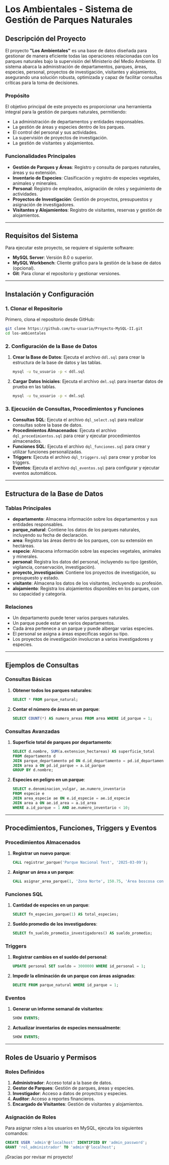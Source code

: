 # Los Ambientales - Sistema de Gestión de Parques Naturales

## Descripción del Proyecto

El proyecto **"Los Ambientales"** es una base de datos diseñada para gestionar de manera eficiente todas las operaciones relacionadas con los parques naturales bajo la supervisión del Ministerio del Medio Ambiente. El sistema abarca la administración de departamentos, parques, áreas, especies, personal, proyectos de investigación, visitantes y alojamientos, asegurando una solución robusta, optimizada y capaz de facilitar consultas críticas para la toma de decisiones.

### Propósito
El objetivo principal de este proyecto es proporcionar una herramienta integral para la gestión de parques naturales, permitiendo:
- La administración de departamentos y entidades responsables.
- La gestión de áreas y especies dentro de los parques.
- El control del personal y sus actividades.
- La supervisión de proyectos de investigación.
- La gestión de visitantes y alojamientos.

### Funcionalidades Principales
- **Gestión de Parques y Áreas**: Registro y consulta de parques naturales, áreas y su extensión.
- **Inventario de Especies**: Clasificación y registro de especies vegetales, animales y minerales.
- **Personal**: Registro de empleados, asignación de roles y seguimiento de actividades.
- **Proyectos de Investigación**: Gestión de proyectos, presupuestos y asignación de investigadores.
- **Visitantes y Alojamientos**: Registro de visitantes, reservas y gestión de alojamientos.

---

## Requisitos del Sistema

Para ejecutar este proyecto, se requiere el siguiente software:

- **MySQL Server**: Versión 8.0 o superior.
- **MySQL Workbench**: Cliente gráfico para la gestión de la base de datos (opcional).
- **Git**: Para clonar el repositorio y gestionar versiones.

---

## Instalación y Configuración

### 1. Clonar el Repositorio
Primero, clona el repositorio desde GitHub:

```bash
git clone https://github.com/tu-usuario/Proyecto-MySQL-II.git
cd los-ambientales
```

### 2. Configuración de la Base de Datos
1. **Crear la Base de Datos**: Ejecuta el archivo `ddl.sql` para crear la estructura de la base de datos y las tablas.

   ```bash
   mysql -u tu_usuario -p < ddl.sql
   ```

2. **Cargar Datos Iniciales**: Ejecuta el archivo `dml.sql` para insertar datos de prueba en las tablas.

   ```bash
   mysql -u tu_usuario -p < dml.sql
   ```

### 3. Ejecución de Consultas, Procedimientos y Funciones
- **Consultas SQL**: Ejecuta el archivo `dql_select.sql` para realizar consultas sobre la base de datos.
- **Procedimientos Almacenados**: Ejecuta el archivo `dql_procedimientos.sql` para crear y ejecutar procedimientos almacenados.
- **Funciones SQL**: Ejecuta el archivo `dql_funciones.sql` para crear y utilizar funciones personalizadas.
- **Triggers**: Ejecuta el archivo `dql_triggers.sql` para crear y probar los triggers.
- **Eventos**: Ejecuta el archivo `dql_eventos.sql` para configurar y ejecutar eventos automáticos.

---

## Estructura de la Base de Datos

### Tablas Principales
- **departamento**: Almacena información sobre los departamentos y sus entidades responsables.
- **parque_natural**: Contiene los datos de los parques naturales, incluyendo su fecha de declaración.
- **area**: Registra las áreas dentro de los parques, con su extensión en hectáreas.
- **especie**: Almacena información sobre las especies vegetales, animales y minerales.
- **personal**: Registra los datos del personal, incluyendo su tipo (gestión, vigilancia, conservación, investigación).
- **proyecto_investigacion**: Contiene los proyectos de investigación, su presupuesto y estado.
- **visitante**: Almacena los datos de los visitantes, incluyendo su profesión.
- **alojamiento**: Registra los alojamientos disponibles en los parques, con su capacidad y categoría.

### Relaciones
- Un departamento puede tener varios parques naturales.
- Un parque puede estar en varios departamentos.
- Cada área pertenece a un parque y puede albergar varias especies.
- El personal se asigna a áreas específicas según su tipo.
- Los proyectos de investigación involucran a varios investigadores y especies.

---

## Ejemplos de Consultas

### Consultas Básicas
1. **Obtener todos los parques naturales**:
   ```sql
   SELECT * FROM parque_natural;
   ```

2. **Contar el número de áreas en un parque**:
   ```sql
   SELECT COUNT(*) AS numero_areas FROM area WHERE id_parque = 1;
   ```

### Consultas Avanzadas
1. **Superficie total de parques por departamento**:
   ```sql
   SELECT d.nombre, SUM(a.extension_hectareas) AS superficie_total
   FROM departamento d
   JOIN parque_departamento pd ON d.id_departamento = pd.id_departamento
   JOIN area a ON pd.id_parque = a.id_parque
   GROUP BY d.nombre;
   ```

2. **Especies en peligro en un parque**:
   ```sql
   SELECT e.denominacion_vulgar, ae.numero_inventario
   FROM especie e
   JOIN area_especie ae ON e.id_especie = ae.id_especie
   JOIN area a ON ae.id_area = a.id_area
   WHERE a.id_parque = 1 AND ae.numero_inventario < 10;
   ```

---

## Procedimientos, Funciones, Triggers y Eventos

### Procedimientos Almacenados
1. **Registrar un nuevo parque**:
   ```sql
   CALL registrar_parque('Parque Nacional Test', '2025-03-09');
   ```

2. **Asignar un área a un parque**:
   ```sql
   CALL asignar_area_parque(1, 'Zona Norte', 150.75, 'Área boscosa con especies nativas.');
   ```

### Funciones SQL
1. **Cantidad de especies en un parque**:
   ```sql
   SELECT fn_especies_parque(1) AS total_especies;
   ```

2. **Sueldo promedio de los investigadores**:
   ```sql
   SELECT fn_sueldo_promedio_investigadores() AS sueldo_promedio;
   ```

### Triggers
1. **Registrar cambios en el sueldo del personal**:
   ```sql
   UPDATE personal SET sueldo = 3000000 WHERE id_personal = 1;
   ```

2. **Impedir la eliminación de un parque con áreas asignadas**:
   ```sql
   DELETE FROM parque_natural WHERE id_parque = 1;
   ```

### Eventos
1. **Generar un informe semanal de visitantes**:
   ```sql
   SHOW EVENTS;
   ```

2. **Actualizar inventarios de especies mensualmente**:
   ```sql
   SHOW EVENTS;
   ```

---

## Roles de Usuario y Permisos

### Roles Definidos
1. **Administrador**: Acceso total a la base de datos.
2. **Gestor de Parques**: Gestión de parques, áreas y especies.
3. **Investigador**: Acceso a datos de proyectos y especies.
4. **Auditor**: Acceso a reportes financieros.
5. **Encargado de Visitantes**: Gestión de visitantes y alojamientos.

### Asignación de Roles
Para asignar roles a los usuarios en MySQL, ejecuta los siguientes comandos:

```sql
CREATE USER 'admin'@'localhost' IDENTIFIED BY 'admin_password';
GRANT 'rol_administrador' TO 'admin'@'localhost';
```

¡Gracias por revisar mi proyecto!
